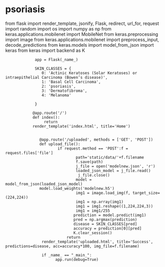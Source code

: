 # psoriasis
from flask import render_template, jsonify, Flask, redirect, url_for, request
                 import random
                 import os
                 import numpy as np
                 from keras.applications.mobilenet import MobileNet 
                 from keras.preprocessing import image
                 from keras.applications.mobilenet import preprocess_input, decode_predictions
                 from keras.models import model_from_json
                 import keras
                 from keras import backend as K

                 app = Flask(_name_)

                 SKIN_CLASSES = {
                    0: 'Actinic Keratoses (Solar Keratoses) or intraepithelial Carcinoma (Bowen’s disease)',
                    1: 'Basal Cell Carcinoma',
                    2: 'psoriasis',
                    3: 'Dermatofibroma',
                    4: 'Melanoma'
  
                 }

                @app.route('/')
                def index():
                     return
                render_template('index.html', title='Home')

                
                   @app.route('/uploaded', methods = ['GET', 'POST'])
                   def upload_file():
                           if request.method == 'POST':f = request.files['file']
                                   path='static/data/'+f.filename
                                   f.save(path)
                                   j_file = open('modelnew.json', 'r')
                                   loaded_json_model = j_file.read()
                                    j_file.close()
                                   model = model_from_json(loaded_json_model)
                   model.load_weights('modelnew.h5')
                                   img1 = image.load_img(f, target_size=(224,224))
                                   img1 = np.array(img1)
                                   img1 = img1.reshape((1,224,224,3))
                                   img1 = img1/255
                                  prediction = model.predict(img1)
                                  pred = np.argmax(prediction)
                                  disease = SKIN_CLASSES[pred]
                                  accuracy = prediction[0][pred]
                                  K.clear_session()
                               return
                    render_template('uploaded.html', title='Success', predictions=disease, acc=accuracy*100, img_file=f.filename)

                    if _name_ == "_main_":
                          app.run(debug=True)
             
